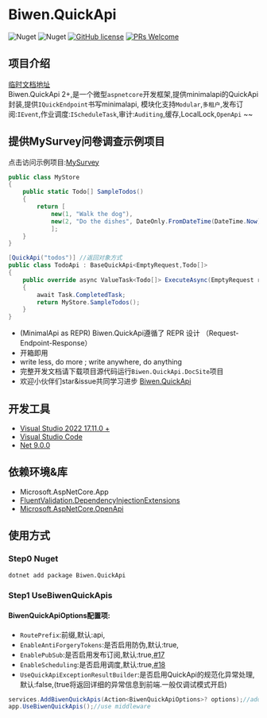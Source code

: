 ﻿# Biwen.QuickApi

![Nuget](https://img.shields.io/nuget/v/Biwen.QuickApi)
![Nuget](https://img.shields.io/nuget/dt/Biwen.QuickApi)
[![GitHub license](https://img.shields.io/badge/license-MIT-blue.svg)](https://github.com/vipwan/Biwen.QuickApi/blob/master/LICENSE.txt) 
[![PRs Welcome](https://img.shields.io/badge/PRs-welcome-brightgreen.svg)](https://github.com/vipwan/Biwen.QuickApi/pulls) 

## 项目介绍
[临时文档地址](http://39.108.3.212:8086/index.html) <br/>
Biwen.QuickApi 2+,是一个微型`aspnetcore`开发框架,提供minimalapi的QuickApi封装,提供`IQuickEndpoint`书写minimalapi,
模块化支持`Modular`,`多租户`,发布订阅:`IEvent`,作业调度:`IScheduleTask`,审计:`Auditing`,缓存,LocalLock,`OpenApi` ~~

## 提供MySurvey问卷调查示例项目
点击访问示例项目:[MySurvey](https://github.com/vipwan/MySurvey)


```c#
public class MyStore
{
    public static Todo[] SampleTodos()
    {
        return [
            new(1, "Walk the dog"),
            new(2, "Do the dishes", DateOnly.FromDateTime(DateTime.Now)),
            ];
    }
}

[QuickApi("todos")] //返回对象方式
public class TodoApi : BaseQuickApi<EmptyRequest,Todo[]>
{
    public override async ValueTask<Todo[]> ExecuteAsync(EmptyRequest request)
    {
        await Task.CompletedTask;
        return MyStore.SampleTodos();
    }
}
```
- (MinimalApi as REPR) Biwen.QuickApi遵循了 REPR 设计 （Request-Endpoint-Response）
- 开箱即用
- write less, do more ; write anywhere, do anything  
- 完整开发文档请下载项目源代码运行`Biwen.QuickApi.DocSite`项目
- 欢迎小伙伴们star&issue共同学习进步 [Biwen.QuickApi](https://github.com/vipwan/Biwen.QuickApi)

## 开发工具

- [Visual Studio 2022 17.11.0 +](https://learn.microsoft.com/zh-cn/visualstudio/releases/2022/release-notes-preview)
- [Visual Studio Code](https://code.visualstudio.com/Download)
- [Net 9.0.0](https://dotnet.microsoft.com/zh-cn/download/dotnet/9.0)

## 依赖环境&库

- Microsoft.AspNetCore.App
- [FluentValidation.DependencyInjectionExtensions](https://www.nuget.org/packages/FluentValidation.DependencyInjectionExtensions)
- [Microsoft.AspNetCore.OpenApi](https://www.nuget.org/packages/Microsoft.AspNetCore.OpenApi/8.0.10)

## 使用方式

### Step0 Nuget 

```bash
dotnet add package Biwen.QuickApi
```
### Step1 UseBiwenQuickApis

#### BiwenQuickApiOptions配置项: 
- `RoutePrefix`:前缀,默认:api,
- `EnableAntiForgeryTokens`:是否启用防伪,默认:true,
- `EnablePubSub`:是否启用发布订阅,默认:true,[#17](https://github.com/vipwan/Biwen.QuickApi/issues/17)
- `EnableScheduling`:是否启用调度,默认:true,[#18](https://github.com/vipwan/Biwen.QuickApi/issues/18)
- `UseQuickApiExceptionResultBuilder`:是否启用QuickApi的规范化异常处理,默认:false,(true将返回详细的异常信息到前端.一般仅调试模式开启)

```csharp
services.AddBiwenQuickApis(Action<BiwenQuickApiOptions>? options);//add services
app.UseBiwenQuickApis();//use middleware
```
